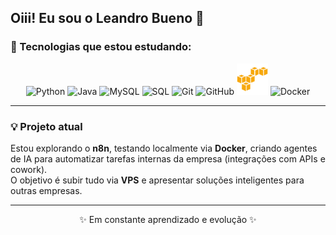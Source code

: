 ## Oiii! Eu sou o Leandro Bueno 👋

### 🚀 Tecnologias que estou estudando:

<div align="center">
  <img src="https://cdn.jsdelivr.net/gh/devicons/devicon/icons/python/python-original.svg" width="50" title="Python"/>
  <img src="https://cdn.jsdelivr.net/gh/devicons/devicon/icons/java/java-original.svg" width="50" title="Java"/>
  <img src="https://cdn.jsdelivr.net/gh/devicons/devicon/icons/mysql/mysql-original.svg" width="50" title="MySQL"/>
  <img src="https://cdn.jsdelivr.net/gh/devicons/devicon/icons/sqlite/sqlite-original.svg" width="50" title="SQL"/>
  <img src="https://cdn.jsdelivr.net/gh/devicons/devicon/icons/git/git-original.svg" width="50" title="Git"/>
  <img src="https://cdn.jsdelivr.net/gh/devicons/devicon/icons/github/github-original.svg" width="50" title="GitHub"/>
  <img src="https://raw.githubusercontent.com/devicons/devicon/master/icons/amazonwebservices/amazonwebservices-original.svg" width="50" title="AWS"/>
  <img src="https://cdn.jsdelivr.net/gh/devicons/devicon/icons/docker/docker-original.svg" width="50" title="Docker"/>
</div>

---

### 💡 Projeto atual

Estou explorando o **n8n**, testando localmente via **Docker**, criando agentes de IA para automatizar tarefas internas da empresa (integrações com APIs e cowork).  
O objetivo é subir tudo via **VPS** e apresentar soluções inteligentes para outras empresas.

---

<div align="center">
  <p>✨ Em constante aprendizado e evolução ✨</p>
</div>
